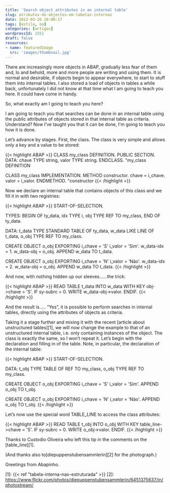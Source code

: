 ```yaml
---
title: 'Search object attributes in an internal table'
slug: atributos-de-objectos-em-tabelas-internas
date: 2012-03-26 10:00:17
tags: [estilo, oo]
categories: [artigos]
wordpressId: 1551
draft: false
resources:
- name: featuredImage
  src: 'images/thumbnail.jpg'
---
```

There are increasingly more objects in ABAP, gradually less fear of them and, lo and behold, more and more people are writing and using them. It is normal and desirable, if objects begin to appear everywhere, to start to stuff them into internal tables. I also stored a load of objects in tables a while back, unfortunately I did not know at that time what I am going to teach you here. It could have come in handy.

So, what exactly am I going to teach you here?

<!--more-->

I am going to teach you that searches can be done in an internal table using the public attributes of objects stored in that internal table as criteria. Understand? Now I’ve taught you that it can be done, I'm going to teach you how it is done.

Let’s advance by stages. First, the class. The class is very simple and allows only a key and a value to be stored:


{{< highlight ABAP >}}
CLASS my_class DEFINITION.
  PUBLIC SECTION.
    DATA: chave TYPE string,
          valor TYPE string.
ENDCLASS.                    "my_class DEFINITION

CLASS my_class IMPLEMENTATION.
  METHOD constructor.
    chave = i_chave.
    valor = i_valor.
  ENDMETHOD.                    "constructor
{{< /highlight >}}

Now we declare an internal table that contains objects of this class and we fill it in with two registries:


{{< highlight ABAP >}}
START-OF-SELECTION.

  TYPES: BEGIN OF ty_data,
           idx TYPE i,
           obj TYPE REF TO my_class,
         END OF ty_data.

  DATA: t_data TYPE STANDARD TABLE OF ty_data,
        w_data LIKE LINE OF t_data,
        o_obj TYPE REF TO my_class.

  CREATE OBJECT o_obj
    EXPORTING
      i_chave = 'S'
      i_valor = 'Sim'.
  w_data-idx = 1.
  w_data-obj = o_obj.
  APPEND w_data TO t_data.

  CREATE OBJECT o_obj
    EXPORTING
      i_chave = 'N'
      i_valor = 'Não'.
  w_data-idx = 2.
  w_data-obj = o_obj.
  APPEND w_data TO t_data.
{{< /highlight >}}

And now, with nothing hidden up our sleeves......the trick:


{{< highlight ABAP >}}
  READ TABLE t_data INTO w_data WITH KEY obj->chave = 'S'.
  IF sy-subrc = 0.
    WRITE w_data-obj->valor.
  ENDIF.
{{< /highlight >}}

And the result is..... “Yes”, it is possible to perform searches in internal tables, directly using the attributes of objects as criteria.

Taking it a stage further and mixing it with the recent [article about unstructured tables][1], we will now change the example to that of an unstructured internal table, i.e. only containing instances of the object. The class is exactly the same, so I won’t repeat it. Let’s begin with the declaration and filling in of the table. Note, in particular, the declaration of the internal table:


{{< highlight ABAP >}}
START-OF-SELECTION.

  DATA: t_obj TYPE TABLE OF REF TO my_class,
        o_obj TYPE REF TO my_class.

  CREATE OBJECT o_obj
    EXPORTING
      i_chave = 'S'
      i_valor = 'Sim'.
  APPEND o_obj TO t_obj.

  CREATE OBJECT o_obj
    EXPORTING
      i_chave = 'N'
      i_valor = 'Não'.
  APPEND o_obj TO t_obj.
{{< /highlight >}}

Let’s now use the special word TABLE_LINE to access the class attributes:


{{< highlight ABAP >}}
  READ TABLE t_obj INTO o_obj WITH KEY table_line->chave = 'S'.
  IF sy-subrc = 0.
    WRITE o_obj->valor.
  ENDIF.
{{< /highlight >}}

Thanks to Custodio Oliveira who left this tip in the comments on the [table_line][1].

(And thanks also to[diepuppenstubensammlerin][2] for the photograph.)

Greetings from Abapinho.

   [1]: {{< ref "tabela-interna-nao-estruturada" >}}
   [2]: https://www.flickr.com/photos/diepuppenstubensammlerin/6451375637/in/photostream/
